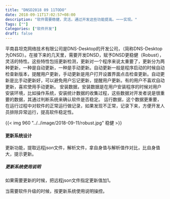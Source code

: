 ```yaml
---
title: "DNSD2018 09 11TODO"
date: 2018-09-11T17:02:57+08:00
description: "软件需要稳健，灵活，通过开发这些功能提高。一一实现。"
Tags: [""]
Categories: ["软件开发"]
draft: false
---
```


平南县坦克网络技术有限公司是DNS-Desktop的开发公司，（简称DNS-Desktop为DNSD）。在接下来的几天里，需要开发DNSD，赋予DNSD更稳健（Robust），灵活的特性。这些特性包括更新检测，更新对一个程序来说太重要了，更新分为两种更新，一种是自动更新，一种是手动更新。自动更新一般是程序启动的时候自动检查新版本，提醒用户更新，手动更新是用户打开设置界面点击检查更新。自动更新是比手动更新好，可以避免用户忘记更新，提醒用户更新。有的用户不喜欢自动更新，喜欢使用手动更新。
安装数据，安装数据是在用户安装程序的时候对用户安装环境，比如操作系统，安装统计数据的收集过程，这些数据对开发者说是很重要的数据，其通过判断系统来确认软件是否稳定。
运行数据，这个数据更重要，在运行过程中对软件的正常运行做记录，如果发现不正常，记录下来，方便开发人员排除异常运行，提高软件稳定性。

{{< img 960 "../../image/2018-09-11/robust.jpg" 稳健 >}}

#### 更新系统设计
更新功能，提取远程json文件，解析文件，拿自身值与解析值作对比，比自身值大，提示更新。

##### 更新系统使用说明
如果需要更新的时候，把远程json文件指定更新值加1。

当需要软件升级的时候，按更新系统使用说明操控。

